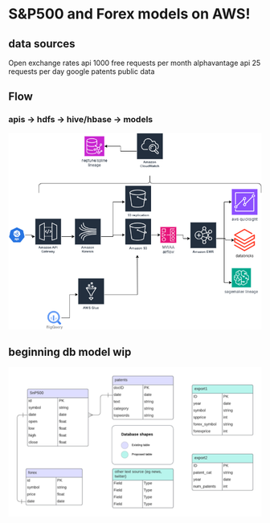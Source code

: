 # S&P500 and Forex models on AWS!

## data sources
Open exchange rates api
    1000 free requests per month
alphavantage api
    25 requests per day
google patents public data
## Flow 
### apis -> hdfs -> hive/hbase -> models

[<img src="./imgs/aws_stock_proj.drawio.png">](https://link-to-your-URL/)
## beginning db model wip
[<img src="./imgs/db_model.png">](https://link-to-your-URL/)
